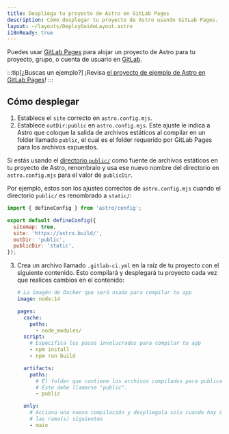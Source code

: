 ```yaml
---
title: Despliega tu proyecto de Astro en GitLab Pages
description: Cómo desplegar tu proyecto de Astro usando GitLab Pages.
layout: ~/layouts/DeployGuideLayout.astro
i18nReady: true
---
```


Puedes usar [GitLab Pages](https://pages.gitlab.io/) para alojar un proyecto de Astro para tu proyecto, grupo, o cuenta de usuario en [GitLab](https://about.gitlab.com/).

:::tip[¿Buscas un ejemplo?]
¡Revisa [el proyecto de ejemplo de Astro en GitLab Pages](https://gitlab.com/pages/astro)!
:::

## Cómo desplegar

1. Establece el `site` correcto en `astro.config.mjs`.
2. Establece `outDir:public` en `astro.config.mjs`. Este ajuste le indica a Astro que coloque la salida de archivos estáticos al compilar en un folder llamado `public`, el cual es el folder requerido por GitLab Pages para los archivos expuestos.

Si estás usando el [directorio `public/`](/es/core-concepts/project-structure/#public) como fuente de archivos estáticos en tu proyecto de Astro, renombralo y usa ese nuevo nombre del directorio en `astro.config.mjs` para el valor de `publicDir`.

Por ejemplo, estos son los ajustes correctos de `astro.config.mjs` cuando el directorio `public/` es renombrado a `static/`:

   ```js
   import { defineConfig } from 'astro/config';

   export default defineConfig({
     sitemap: true,
     site: 'https://astro.build/',
     outDir: 'public',
     publicDir: 'static',
   });
   ```

3. Crea un archivo llamado `.gitlab-ci.yml` en la raíz de tu proyecto con el siguiente contenido. Esto compilará y desplegará tu proyecto cada vez que realices cambios en el contenido:

   ```yaml
   # La imagén de Docker que será usada para compilar tu app
   image: node:14

   pages:
     cache:
       paths:
         - node_modules/
     script:
       # Especifica los pasos involucrados para compilar tu app 
       - npm install
       - npm run build

     artifacts:
       paths:
         # El folder que contiene los archivos compilados para publicarse.
         # Éste debe llamarse "public".
         - public

     only:
       # Acciona una nueva compilación y despliegala solo cuando hay cambios en
       # las rama(s) siguientes
       - main
   ```
